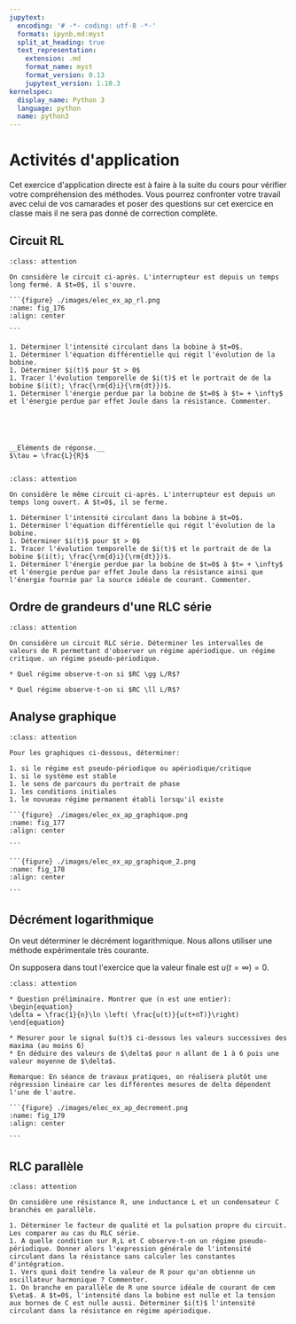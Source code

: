 ```yaml
---
jupytext:
  encoding: '# -*- coding: utf-8 -*-'
  formats: ipynb,md:myst
  split_at_heading: true
  text_representation:
    extension: .md
    format_name: myst
    format_version: 0.13
    jupytext_version: 1.10.3
kernelspec:
  display_name: Python 3
  language: python
  name: python3
---
```

# Activités d'application
Cet exercice d'application directe est à faire à la suite du cours pour vérifier votre compréhension des méthodes. Vous pourrez confronter votre travail avec celui de vos camarades et poser des questions sur cet exercice en classe mais il ne sera pas donné de correction complète.

## Circuit RL

````{admonition} Exercice 
:class: attention

On considère le circuit ci-après. L'interrupteur est depuis un temps long fermé. A $t=0$, il s'ouvre.

```{figure} ./images/elec_ex_ap_rl.png
:name: fig_176
:align: center

```

1. Déterminer l'intensité circulant dans la bobine à $t=0$.
1. Déterminer l'équation différentielle qui régit l'évolution de la bobine.
1. Déterminer $i(t)$ pour $t > 0$
1. Tracer l'évolution temporelle de $i(t)$ et le portrait de de la bobine $(i(t); \frac{\rm{d}i}{\rm{dt}})$.
1. Déterminer l'énergie perdue par la bobine de $t=0$ à $t= + \infty$ et l'énergie perdue par effet Joule dans la résistance. Commenter.
````

````{dropdown} Correction

 


__Eléments de réponse.__  
$\tau = \frac{L}{R}$


````

````{admonition} Exercice 
:class: attention

On considère le même circuit ci-après. L'interrupteur est depuis un temps long ouvert. A $t=0$, il se ferme.

1. Déterminer l'intensité circulant dans la bobine à $t=0$.
1. Déterminer l'équation différentielle qui régit l'évolution de la bobine.
1. Déterminer $i(t)$ pour $t > 0$
1. Tracer l'évolution temporelle de $i(t)$ et le portrait de de la bobine $(i(t); \frac{\rm{d}i}{\rm{dt}})$.
1. Déterminer l'énergie perdue par la bobine de $t=0$ à $t= + \infty$ et l'énergie perdue par effet Joule dans la résistance ainsi que l'énergie fournie par la source idéale de courant. Commenter.

````

## Ordre de grandeurs d'une RLC série

````{admonition} Exercice 
:class: attention

On considère un circuit RLC série. Déterminer les intervalles de valeurs de R permettant d'observer un régime apériodique. un régime critique. un régime pseudo-périodique.

* Quel régime observe-t-on si $RC \gg L/R$?

* Quel régime observe-t-on si $RC \ll L/R$?

````

## Analyse graphique

````{admonition} Exercice 
:class: attention

Pour les graphiques ci-dessous, déterminer:

1. si le régime est pseudo-périodique ou apériodique/critique
1. si le système est stable
1. le sens de parcours du portrait de phase
1. les conditions initiales
1. le novueau régime permanent établi lorsqu'il existe

```{figure} ./images/elec_ex_ap_graphique.png
:name: fig_177
:align: center

```

```{figure} ./images/elec_ex_ap_graphique_2.png
:name: fig_178
:align: center

```

````

## Décrément logarithmique


On veut déterminer le décrément logarithmique. Nous allons utiliser une méthode expérimentale très courante.

On supposera dans tout l'exercice que la valeur finale est $u(t=\infty) = 0$.


````{admonition} Exercice 
:class: attention

* Question préliminaire. Montrer que (n est une entier):
\begin{equation}
\delta = \frac{1}{n}\ln \left( \frac{u(t)}{u(t+nT)}\right)
\end{equation}

* Mesurer pour le signal $u(t)$ ci-dessous les valeurs successives des maxima (au moins 6)
* En déduire des valeurs de $\delta$ pour n allant de 1 à 6 puis une valeur moyenne de $\delta$.

Remarque: En séance de travaux pratiques, on réalisera plutôt une régression linéaire car les différentes mesures de delta dépendent l'une de l'autre.

```{figure} ./images/elec_ex_ap_decrement.png
:name: fig_179
:align: center

```

````

## RLC parallèle

````{admonition} Exercice 
:class: attention

On considère une résistance R, une inductance L et un condensateur C branchés en parallèle.

1. Déterminer le facteur de qualité et la pulsation propre du circuit. Les comparer au cas du RLC série.
1. A quelle condition sur R,L et C observe-t-on un régime pseudo-périodique. Donner alors l'expression générale de l'intensité circulant dans la résistance sans calculer les constantes d'intégration.
1. Vers quoi doit tendre la valeur de R pour qu'on obtienne un oscillateur harmonique ? Commenter.
1. On branche en parallèle de R une source idéale de courant de cem $\eta$. A $t=0$, l'intensité dans la bobine est nulle et la tension aux bornes de C est nulle aussi. Déterminer $i(t)$ l'intensité circulant dans la résistance en régime apériodique.

````

